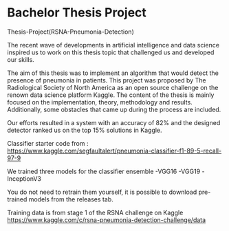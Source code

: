 # Bachelor Thesis Project
Thesis-Project(RSNA-Pneumonia-Detection)

The recent wave of developments in artificial intelligence and data science inspired us to work on this thesis topic that challenged us and developed our skills. 

The aim of this thesis was to implement an algorithm that would detect the presence of pneumonia in patients. This project was proposed by The Radiological Society of North America as an open source challenge on the renown data science platform Kaggle. The content of the thesis is mainly focused on the implementation, theory, methodology and results. Additionally, some obstacles that came up during the process are included.

Our efforts resulted in a system with an accuracy of 82% and the designed detector ranked us on the top 15% solutions in Kaggle.

Classifier starter code from : https://www.kaggle.com/segfaultalert/pneumonia-classifier-f1-89-5-recall-97-9


We trained three models for the classifier ensemble
  -VGG16
  -VGG19
  -InceptionV3

You do not need to retrain them yourself, it is possible to download pre-trained models from the releases tab.

Training data is from stage 1 of the RSNA challenge on Kaggle
https://www.kaggle.com/c/rsna-pneumonia-detection-challenge/data

